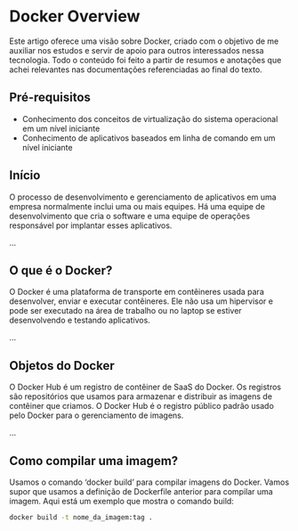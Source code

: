 # Docker Overview

Este artigo oferece uma visão sobre Docker, criado com o objetivo de me auxiliar nos estudos e servir de apoio para outros interessados nessa tecnologia. Todo o conteúdo foi feito a partir de resumos e anotações que achei relevantes nas documentações referenciadas ao final do texto.

## Pré-requisitos
- Conhecimento dos conceitos de virtualização do sistema operacional em um nível iniciante
- Conhecimento de aplicativos baseados em linha de comando em um nível iniciante

## Início
O processo de desenvolvimento e gerenciamento de aplicativos em uma empresa normalmente inclui uma ou mais equipes. Há uma equipe de desenvolvimento que cria o software e uma equipe de operações responsável por implantar esses aplicativos.

...

## O que é o Docker?
O Docker é uma plataforma de transporte em contêineres usada para desenvolver, enviar e executar contêineres. Ele não usa um hipervisor e pode ser executado na área de trabalho ou no laptop se estiver desenvolvendo e testando aplicativos.

...

## Objetos do Docker
O Docker Hub é um registro de contêiner de SaaS do Docker. Os registros são repositórios que usamos para armazenar e distribuir as imagens de contêiner que criamos. O Docker Hub é o registro público padrão usado pelo Docker para o gerenciamento de imagens.

...

## Como compilar uma imagem?
Usamos o comando ‘docker build’ para compilar imagens do Docker. Vamos supor que usamos a definição de Dockerfile anterior para compilar uma imagem. Aqui está um exemplo que mostra o comando build:

```bash
docker build -t nome_da_imagem:tag .
